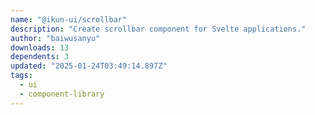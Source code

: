 ```yaml
---
name: "@ikun-ui/scrollbar"
description: "Create scrollbar component for Svelte applications."
author: "baiwusanyu"
downloads: 13
dependents: 3
updated: "2025-01-24T03:49:14.897Z"
tags: 
  - ui
  - component-library
---
```

